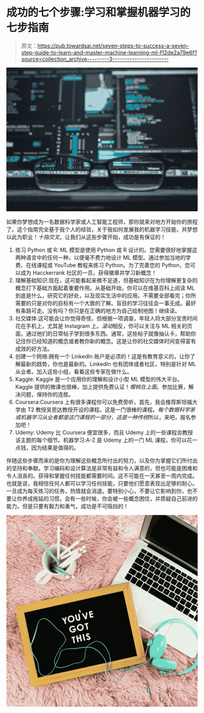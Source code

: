 # 成功的七个步骤:学习和掌握机器学习的七步指南

> 原文：<https://pub.towardsai.net/seven-steps-to-success-a-seven-step-guide-to-learn-and-master-machine-learning-ml-f12de2a79e6f?source=collection_archive---------3----------------------->

![](img/6f0fbaf454fb9ccd93f354766e7f0156.png)

如果你梦想成为一名数据科学家或人工智能工程师，那你就来对地方开始你的旅程了。这个指南完全基于我个人的经验，关于我如何发展我的机器学习技能，并梦想以此为职业！*十指交叉*。让我们从这些步骤开始，成功是有保证的！

1.  练习 Python 或 R: ML 模型是使用 Python 或 R 设计的。您需要很好地掌握这两种语言中的任何一种，以便毫不费力地设计 ML 模型。通过参加当地的学费、在线课程或 YouTube 教程来练习 Python。为了完善您的 Python，您可以成为 Hacckerrank 社区的一员，获得徽章并学习新概念！
2.  理解基础知识:现在，这可能看起来微不足道，但基础知识在为你理解更复杂的概念打下基础方面起着重要作用。从基础开始，你可以在维基百科上阅读 ML 到底是什么，研究它的好处，以及现实生活中的应用。不需要全部看完；你所需要的只是对你的目标有一个大致的了解。盲目的学习往往会一事无成。最好有条路可走。没有吗？你只是在正确的地方为自己绘制地图！继续读。
3.  社交媒体:这可能会让你觉得奇怪，但根据一项调查，年轻人将大部分宝贵时间花在手机上，尤其是 Instagram 上。*滚动*相反，你可以关注与 ML 相关的页面，通过他们的日常帖子学到很多东西。通常，这些帖子就像抽认卡，帮助你记住你已经知道的概念或者教你新的概念。这是让你的社交媒体时间变得富有成效的好方法。
4.  创建一个网络:拥有一个 LinkedIn 账户是必须的！这是有教育意义的，让你了解最新的趋势，你也是最新的。LinkedIn 也有团体或者社区，特别是针对 ML 从业者。加入这些小组，看看这些专家在做什么。
5.  Kaggle: Kaggle 是一个应用你的理解和设计小型 ML 模型的伟大平台。Kaggle 提供的微课也很棒，加上提供免费认证！*樱桃在上面*。参加比赛，解决问题，保持你的连胜。
6.  Coursera:Coursera 上有很多课程你可以免费旁听，首先，我会推荐斯坦福大学由 T2 教授吴恩达教授开设的课程。这是一门很棒的课程。*每个数据科学家或机器学习从业者都是这门课程的一部分，这是一种传统*所以，来吧，报名参加吧！
7.  Udemy: Udemy 比 Coursera 便宜很多，而且 Udemy 上的一些课程会教授该主题的每个细节。机器学习:A-Z 是 Udemy 上的一门 ML 课程，你可以花一点钱，因为结果是值得的。

伴随这些步骤而来的是你为理解这些概念所付出的努力，以及你为掌握它们所付出的坚持和奉献。学习编码和设计算法是非常有益和令人满意的，但也可能是困难和令人沮丧的。获得和掌握任何技能都需要时间。这不可能在一天甚至一周内完成。也就是说，我相信任何人都可以学习任何技能，只要他们愿意表现出足够的耐心。一旦成为每天练习的任务，热情就会消退。要特别小心，不要让它影响到你，也不要让你养成拖延的习惯。会有一些时候，你会被一些概念困住，并质疑自己前进的能力。但是只要有毅力和勇气，成功是不可阻挡的！

![](img/f1cb0b2368b55c04bb31161b52ebb429.png)
